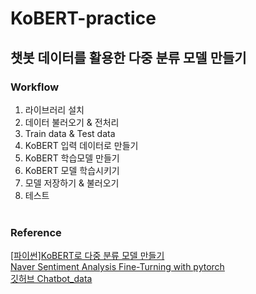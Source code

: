 # KoBERT-practice

## 챗봇 데이터를 활용한 다중 분류 모델 만들기

### Workflow
1. 라이브러리 설치
2. 데이터 불러오기 & 전처리
3. Train data & Test data
4. KoBERT 입력 데이터로 만들기 
5. KoBERT 학습모델 만들기
6. KoBERT 모델 학습시키기
7. 모델 저장하기 & 불러오기
8. 테스트
<br/><br/>
### Reference
[[파이썬]KoBERT로 다중 분류 모델 만들기](https://velog.io/@seolini43/KOBERT%EB%A1%9C-%EB%8B%A4%EC%A4%91-%EB%B6%84%EB%A5%98-%EB%AA%A8%EB%8D%B8-%EB%A7%8C%EB%93%A4%EA%B8%B0-%ED%8C%8C%EC%9D%B4%EC%8D%ACColab)\
[Naver Sentiment Analysis Fine-Turning with pytorch](https://colab.research.google.com/github/SKTBrain/KoBERT/blob/master/scripts/NSMC/naver_review_classifications_pytorch_kobert.ipynb#scrollTo=itIExnuLbSap)\
[깃허브 Chatbot_data](https://github.com/songys/Chatbot_data)

